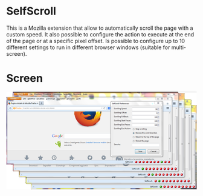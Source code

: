 SelfScroll
==========

This is a Mozilla extension that allow to automatically scroll the page with a custom speed. It also possible to configure the action to execute at the end of the page or at a specific pixel offset. Is possible to configure up to 10 different settings to run in different browser windows (suitable for multi-screen).

Screen
==========

![](Preview.png)

